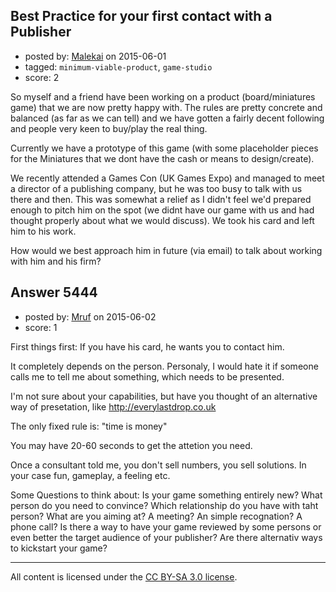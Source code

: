 ## Best Practice for your first contact with a Publisher

- posted by: [Malekai](https://stackexchange.com/users/5820495/malekai) on 2015-06-01
- tagged: `minimum-viable-product`, `game-studio`
- score: 2

<p>So myself and a friend have been working on a product (board/miniatures game) that we are now pretty happy with. The rules are pretty concrete and balanced (as far as we can tell) and we have gotten a fairly decent following and people very keen to buy/play the real thing.</p>

<p>Currently we have a prototype of this game (with some placeholder pieces for the Miniatures that we dont have the cash or means to design/create).</p>

<p>We recently attended a Games Con (UK Games Expo) and managed to meet a director of a publishing company, but he was too busy to talk with us there and then. This was somewhat a relief as I didn't feel we'd prepared enough to pitch him on the spot (we didnt have our game with us and had thought properly about what we would discuss). We took his card and left him to his work.</p>

<p>How would we best approach him in future (via email) to talk about working with him and his firm?</p>



## Answer 5444

- posted by: [Mruf](https://stackexchange.com/users/3246202/mruf) on 2015-06-02
- score: 1

<p>First things first: If you have his card, he wants you to contact him.</p>

<p>It completely depends on the person. Personaly, I would hate it if someone calls me to tell me about something, which needs to be presented.</p>

<p>I'm not sure about your capabilities, but have you thought of an alternative way of presetation, like <a href="http://everylastdrop.co.uk" rel="nofollow">http://everylastdrop.co.uk</a></p>

<p>The only fixed rule is: "time is money"</p>

<p>You may have 20-60 seconds to get the attetion you need.</p>

<p>Once a consultant told me, you don't sell numbers, you sell solutions. In your case fun, gameplay, a feeling etc.</p>

<p>Some Questions to think about:
Is your game something entirely new?
What person do you need to convince?
Which relationship do you have with taht person?
What are you aiming at? A meeting? An simple recognation? A phone call?
Is there a way to have your game reviewed by some persons or even better the target audience of your publisher?
Are there alternativ ways to kickstart your game?</p>




---

All content is licensed under the [CC BY-SA 3.0 license](https://creativecommons.org/licenses/by-sa/3.0/).
